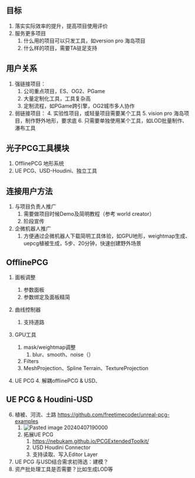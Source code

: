 ## 目标
1. 落实实际效率的提升，提高项目使用评价
2. 服务更多项目
	1. 什么用的项目可以只发工具，如version pro 海岛项目
	2. 什么样的项目，需要TA驻足支持

## 用户关系
1. 强链接项目：
	1. 公司重点项目，ES、OG2、PGame
	2. 大量定制化工具，工具复杂高
	3. 定制流程，如PGame跨引擎，OG2城市多人协作
2. 弱链接项目：
	4. 实验性项目，或轻量项目需要某个工具
	5. vision pro 海岛项目，制作野外地形，要求底
	6. 只需要单独使用某个工具，如LOD批量制作、瀑布工具

## 光子PCG工具模块
1. OfflinePCG 地形系统
2. UE PCG、USD-Houdini、独立工具


## 连接用户方法
1. 与项目负责人推广
	1. 需要做项目时候Demo及简明教程（参考 world creator）
	2. 阶段宣传
2. 企微机器人推广
	1. 方便通过企微机器人下载简明工具体验，如GPU地形，weightmap生成、uepcg植被生成，5步、20分钟，快速创建野外场景

## OfflinePCG
1. 面板调整 
	1. 参数面板
	2. 参数绑定及面板精简

2. 曲线控制器
	1. 支持道路
3. GPU工具
	1. mask/weightmap调整
		1. blur、smooth、noise（）
	2. Filters
	3. MeshProjection、Spline Terrain、TextureProjection
4. UE PCG
	4. 解耦offlinePCG & USD、



## UE  PCG & Houdini-USD
6. 植被、河流、土路 https://github.com/freetimecoder/unreal-pcg-examples
	1. ![Pasted image 20240407190000](https://raw.githubusercontent.com/wanlilu/imgBed/main/notePasted%20image%2020240407190000.png)
	2. 拓展UE PCG 
		1. https://nebukam.github.io/PCGExtendedToolkit/
		2. USD Houdini Connector
		3. 支持读取、写入Editor Layer
7. UE PCG 与USD结合需求初筛选：建模？
8. 资产批处理工具是否需要？比如生成LOD等 

